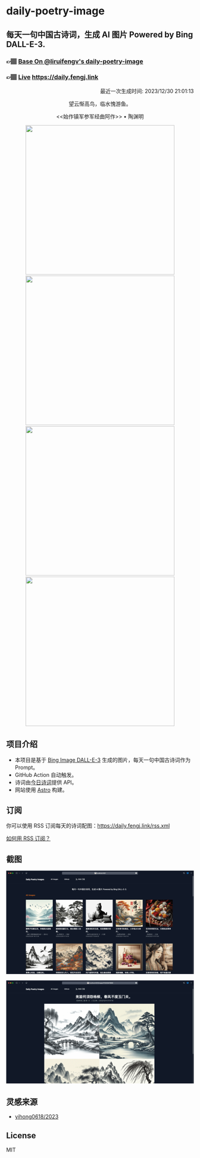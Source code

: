 
# daily-poetry-image

## 每天一句中国古诗词，生成 AI 图片 Powered by Bing DALL-E-3.

### 👉🏽 [Base On @liruifengv's daily-poetry-image](https://github.com/liruifengv/daily-poetry-image)

### 👉🏽 [Live](https://daily.fengj.link) https://daily.fengj.link

<p align="right">
  最近一次生成时间: 2023/12/30 21:01:13
</p>
<p align="center">
望云惭高鸟，临水愧游鱼。
</p>
<p align="center">
<<始作镇军参军经曲阿作>> • 陶渊明
</p>
<p align="center">
<img src="https://tse3.mm.bing.net/th/id/OIG.kB5LVEABhPb98Rsffljc" height="400" width="400" />
<img src="https://tse2.mm.bing.net/th/id/OIG.l1Z636ok9VWh4qO5SFTf" height="400" width="400" />
<img src="https://tse4.mm.bing.net/th/id/OIG.l1LQ_6i4tj6ANetgRkoy" height="400" width="400" />
<img src="https://tse4.mm.bing.net/th/id/OIG.IVHNi.eIaa0ypRM.SGVR" height="400" width="400" />
</p>

## 项目介绍

-   本项目是基于 [Bing Image DALL-E-3](https://www.bing.com/images/create) 生成的图片，每天一句中国古诗词作为 Prompt。
-   GitHub Action 自动触发。
-   诗词由[今日诗词](https://www.jinrishici.com/)提供 API。
-   网站使用 [Astro](https://astro.build) 构建。

## 订阅

你可以使用 RSS 订阅每天的诗词配图：https://daily.fengj.link/rss.xml

[如何用 RSS 订阅？](https://zhuanlan.zhihu.com/p/55026716)

## 截图

![图片列表](./screenshots/Snipaste_2023-12-28_21-00-26.png)

![图片详情](./screenshots/Snipaste_2023-12-28_21-00-53.png)

## 灵感来源

-   [yihong0618/2023](https://github.com/yihong0618/2023)

## License

MIT
